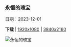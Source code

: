 ### 永恒的瑰宝

日期：2023-12-01

**下载**  |  [1920x1080](https://cn.bing.com/th?id=OHR.GwaliorFortMP_ZH-CN3300432281_1920x1080.jpg)  |  [3840x2160](https://cn.bing.com/th?id=OHR.GwaliorFortMP_ZH-CN3300432281_UHD.jpg)

![永恒的瑰宝](https://cn.bing.com/th?id=OHR.GwaliorFortMP_ZH-CN3300432281_1920x1080.jpg "瓜廖尔堡，中央邦，印度 (© Dmitry Rukhlenko-Photos of India/Alamy)")

